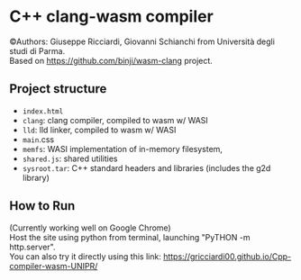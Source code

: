 # C++ clang-wasm compiler
©Authors: Giuseppe Ricciardi, Giovanni Schianchi from Università degli studi di Parma.  <br />
Based on https://github.com/binji/wasm-clang project.
## Project structure
- `index.html`
- `clang`: clang compiler, compiled to wasm w/ WASI
- `lld`: lld linker, compiled to wasm w/ WASI
- `main`.css
- `memfs`: WASI implementation of in-memory filesystem,
- `shared.js`: shared utilities
- `sysroot.tar`: C++ standard headers and libraries (includes the g2d library)
## How to Run
(Currently working well on Google Chrome) <br />
Host the site using python from terminal, launching "PyTHON -m http.server". <br />
You can also try it directly using this link: https://gricciardi00.github.io/Cpp-compiler-wasm-UNIPR/
